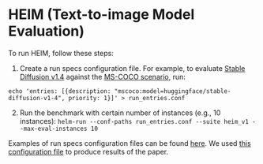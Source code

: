 # HEIM (Text-to-image Model Evaluation)

To run HEIM, follow these steps:

1. Create a run specs configuration file. For example, to evaluate 
[Stable Diffusion v1.4](https://huggingface.co/CompVis/stable-diffusion-v1-4) against the 
[MS-COCO scenario](https://github.com/stanford-crfm/heim/blob/main/src/helm/benchmark/scenarios/image_generation/mscoco_scenario.py), run:
```
echo 'entries: [{description: "mscoco:model=huggingface/stable-diffusion-v1-4", priority: 1}]' > run_entries.conf
```
2. Run the benchmark with certain number of instances (e.g., 10 instances): 
`helm-run --conf-paths run_entries.conf --suite heim_v1 --max-eval-instances 10`

Examples of run specs configuration files can be found [here](https://github.com/stanford-crfm/helm/tree/main/src/helm/benchmark/presentation).
We used [this configuration file](https://github.com/stanford-crfm/helm/blob/main/src/helm/benchmark/presentation/run_entries_heim.conf) 
to produce results of the paper.
